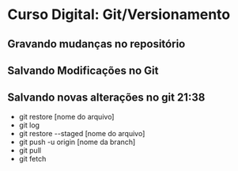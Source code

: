 # Curso Digital: Git/Versionamento

## Gravando mudanças no repositório

## Salvando Modificações no Git

## Salvando novas alterações no git 21:38

* git restore [nome do arquivo]
* git log
* git restore --staged [nome do arquivo]
* git push -u origin [nome da branch]
* git pull
* git fetch
